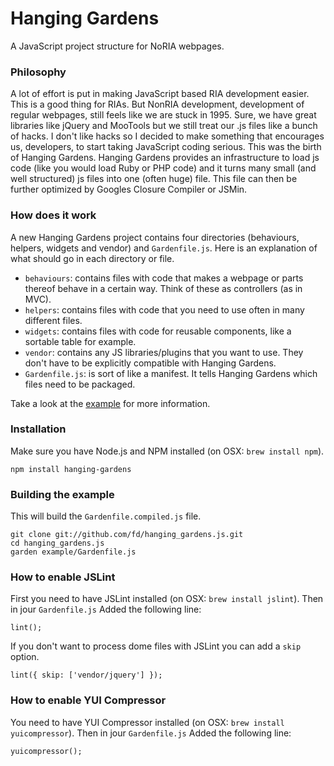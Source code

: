 # Hanging Gardens

A JavaScript project structure for NoRIA webpages.


### Philosophy

A lot of effort is put in making JavaScript based RIA development easier. This is a good thing for RIAs. But NonRIA development, development of regular webpages, still feels like we are stuck in 1995. Sure, we have great libraries like jQuery and MooTools but we still treat our .js files like a bunch of hacks. I don't like hacks so I decided to make something that encourages us, developers, to start taking JavaScript coding serious. This was the birth of Hanging Gardens. Hanging Gardens provides an infrastructure to load js code (like you would load Ruby or PHP code) and it turns many small (and well structured) js files into one (often huge) file. This file can then be further optimized by Googles Closure Compiler or JSMin.


### How does it work

A new Hanging Gardens project contains four directories (behaviours, helpers, widgets and vendor) and `Gardenfile.js`. Here is an explanation of what should go in each directory or file.

* `behaviours`: contains files with code that makes a webpage or parts thereof
  behave in a certain way. Think of these as controllers (as in MVC).
* `helpers`: contains files with code that you need to use often in many
  different files.
* `widgets`: contains files with code for reusable components, like a sortable
  table for example.
* `vendor`: contains any JS libraries/plugins that you want to use. They
  don't have to be explicitly compatible with Hanging Gardens.
* `Gardenfile.js`: is sort of like a manifest. It tells Hanging Gardens which
  files need to be packaged.

Take a look at the [example][example] for more information.


### Installation

Make sure you have Node.js and NPM installed (on OSX: `brew install npm`).

    npm install hanging-gardens


### Building the example

This will build the `Gardenfile.compiled.js` file.

    git clone git://github.com/fd/hanging_gardens.js.git
    cd hanging_gardens.js
    garden example/Gardenfile.js


### How to enable JSLint

First you need to have JSLint installed (on OSX: `brew install jslint`). Then in jour `Gardenfile.js` Added the following line:

    lint();

If you don't want to process dome files with JSLint you can add a `skip` option.

    lint({ skip: ['vendor/jquery'] });


### How to enable YUI Compressor

You need to have YUI Compressor installed (on OSX: `brew install yuicompressor`). Then in jour `Gardenfile.js` Added the following line:

    yuicompressor();


  [example]: https://github.com/fd/hanging_gardens.js/tree/master/example/

